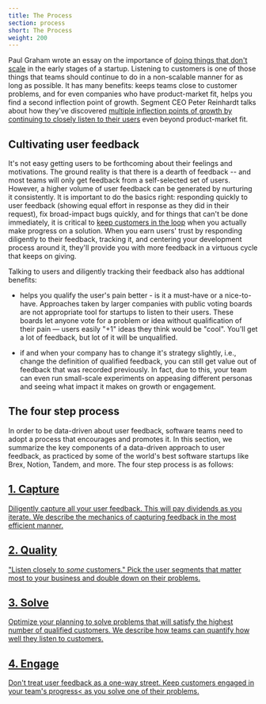 ```yaml
---
title: The Process
section: process
short: The Process
weight: 200
---
```


Paul Graham wrote an essay on the importance of [doing things that don't scale](http://paulgraham.com/ds.html) in the early stages of a startup. Listening to customers is one of those things that teams should continue to do in a non-scalable manner for as long as possible. It has many benefits: keeps teams close to customer problems, and for even companies who have product-market fit, helps you find a second inflection point of growth. Segment CEO Peter Reinhardt talks about how they've discovered [multiple inflection points of growth by continuing to closely listen to their users](https://youtu.be/l-vfn97QTr0) even beyond product-market fit.

## Cultivating user feedback

It's not easy getting users to be forthcoming about their feelings and motivations. The ground reality is that there is a dearth of feedback -- and most teams will only get feedback from a self-selected set of users. However, a higher volume of user feedback can be generated by nurturing it consistently. It is important to do the basics right: responding quickly to user feedback (showing equal effort in response as they did in their request), fix broad-impact bugs quickly, and for things that can't be done immediately, it is critical to [keep customers in the loop](/process/engage-with-customers-about-their-feedback) when you actually make progress on a solution. When you earn users' trust by responding diligently to their feedback, tracking it, and centering your development process around it, they'll provide you with more feedback in a virtuous cycle that keeps on giving.

Talking to users and diligently tracking their feedback also has addtional benefits:

- helps you qualify the user's pain better - is it a must-have or a nice-to-have. Approaches taken by larger companies with public voting boards are not appropriate tool for startups to listen to their users. These boards let anyone vote for a problem or idea without qualification of their pain — users easily "+1" ideas they think would be "cool". You'll get a lot of feedback, but lot of it will be unqualified.

- if and when your company has to change it's strategy slightly, i.e., change the definition of qualified feedback, you can still get value out of feedback that was recorded previously. In fact, due to this, your team can even run small-scale experiments on appeasing different personas and seeing what impact it makes on growth or engagement.

## The four step process

In order to be data-driven about user feedback, software teams need to adopt a process that encourages and promotes it. In this section, we summarize the key components of a data-driven approach to user feedback, as practiced by some of the world's best software startups like Brex, Notion, Tandem, and more. The four step process is as follows:

<div class="grid grid-2">

<a href="/process/capture-feedback-diligently">
<div>
<h2>1. Capture</h2>
<p>
Diligently capture all your user feedback. This will pay dividends as you iterate. We describe the mechanics of capturing feedback in the most efficient manner.
</p>
</div>
</a>

<a href="/process/qualify-feedback-based-on-business-goals">
<div>
<h2>2. Quality</h2>
<p>
"Listen closely to <em>some</em> customers." Pick the user segments that matter most to your business and double down on their problems.
</p>
</div>
</a>

<a href="/process/solve-qualified-problems-every-week">
<div>
<h2>3. Solve</h2>
<p>
Optimize your planning to solve problems that will satisfy the highest number of qualified customers. We describe how teams can quantify how well they listen to customers.
</p>
</div>
</a>

<a href="/process/engage-with-customers-about-their-feedback">
<div>
<h2>4. Engage</h2>
<p>
Don't treat user feedback as a one-way street. Keep customers engaged in your team's progress< as you solve one of their problems.
</p>
</div>
</a>

</div>
